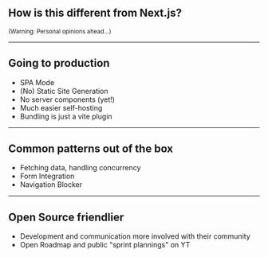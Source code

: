 ## How is this different from Next.js?

<small>(Warning: Personal opinions ahead...)</small>

---

## Going to production

- SPA Mode
- (No) Static Site Generation
- No server components (yet!)
- Much easier self-hosting
- Bundling is just a vite plugin

---

## Common patterns out of the box

- Fetching data, handling concurrency
- Form Integration
- Navigation Blocker

---

## Open Source friendlier

- Development and communication more involved with their community
- Open Roadmap and public "sprint plannings" on YT
